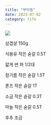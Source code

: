 ```yaml
---
title: "부타동"
date: 2023-07-02
category: life
---
```


![](/storage/20230702220457830774.jpg)

삼겹살 150g

식용유 작은 숟갈 0.5T

얇게 썬 파 1/2대

참기름 작은 숟갈 1.5T

폰즈 작은 숟갈 1T

소금 작은 숟갈 0.3T

마늘 작은 숟갈 0.5T

후추 조금
